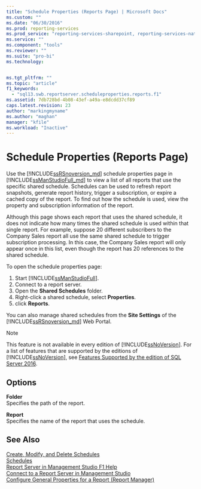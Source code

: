 ```yaml
---
title: "Schedule Properties (Reports Page) | Microsoft Docs"
ms.custom: ""
ms.date: "06/30/2016"
ms.prod: reporting-services
ms.prod_service: "reporting-services-sharepoint, reporting-services-native"
ms.service: ""
ms.component: "tools"
ms.reviewer: ""
ms.suite: "pro-bi"
ms.technology: 


ms.tgt_pltfrm: ""
ms.topic: "article"
f1_keywords: 
  - "sql13.swb.reportserver.scheduleproperties.reports.f1"
ms.assetid: 7db728bd-4b08-43ef-a49a-e8dcdd37cf89
caps.latest.revision: 23
author: "markingmyname"
ms.author: "maghan"
manager: "kfile"
ms.workload: "Inactive"
---
```

# Schedule Properties (Reports Page)
  Use the [!INCLUDE[ssRSnoversion_md](../../includes/ssrsnoversion-md.md)] schedule properties page in [!INCLUDE[ssManStudioFull_md](../../includes/ssmanstudiofull-md.md)] to view a list of all reports that use the specific shared schedule. Schedules can be used to refresh report snapshots, generate report history, trigger a subscription, or expire a cached copy of the report. To find out how the schedule is used, view the property and subscription information of the report.  
  
 Although this page shows each report that uses the shared schedule, it does not indicate how many times the shared schedule is used within that single report. For example, suppose 20 different subscribers to the Company Sales report all use the same shared schedule to trigger subscription processing. In this case, the Company Sales report will only appear once in this list, even though the report has 20 references to the shared schedule.  
  
 To open the schedule properties page:
 1. Start [!INCLUDE[ssManStudioFull](../../includes/ssmanstudiofull-md.md)].
 2. Connect to a report server.
 3. Open the **Shared Schedules** folder.
 4. Right-click a shared schedule, select **Properties**.
 5. click **Reports**.  
  
  You can also manage shared schedules from the **Site Settings** of the [!INCLUDE[ssRSnoversion_md](../../includes/ssrsnoversion-md.md)] Web Portal.
  
> [!NOTE]  
>  This feature is not available in every edition of [!INCLUDE[ssNoVersion](../../includes/ssnoversion-md.md)]. For a list of features that are supported by the editions of [!INCLUDE[ssNoVersion](../../includes/ssnoversion-md.md)], see [Features Supported by the edition of SQL Server 2016](~/sql-server/editions-and-supported-features-for-sql-server-2016.md).  
  
## Options  
 **Folder**  
 Specifies the path of the report.  
  
 **Report**  
 Specifies the name of the report that uses the schedule.  
  
## See Also  
 [Create, Modify, and Delete Schedules](../../reporting-services/subscriptions/create-modify-and-delete-schedules.md)   
 [Schedules](../../reporting-services/subscriptions/schedules.md)   
 [Report Server in Management Studio F1 Help](../../reporting-services/tools/report-server-in-management-studio-f1-help.md)   
 [Connect to a Report Server in Management Studio](../../reporting-services/tools/connect-to-a-report-server-in-management-studio.md)   
 [Configure General Properties for a Report (Report Manager)](http://msdn.microsoft.com/en-us/10b941b2-28e6-4408-9ee4-acebc63c8496)  
  
  

